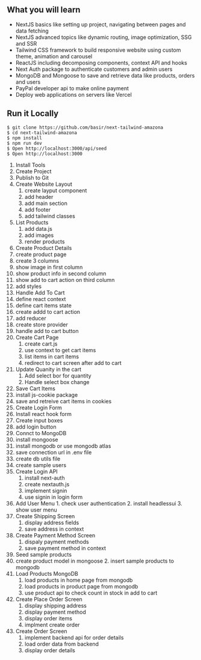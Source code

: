 ## What you will learn

- NextJS basics like setting up project, navigating between pages and data fetching
- NextJS advanced topics like dynamic routing, image optimization,  SSG and SSR
- Tailwind CSS framework to build responsive website using custom theme, animation and carousel
- ReactJS including decomposing components, context API and hooks
- Next Auth package to authenticate customers and admin users
- MongoDB and Mongoose to save and retrieve data like products, orders and users
- PayPal developer api to make online payment
- Deploy web applications on servers like Vercel

## Run it Locally

```
$ git clone https://github.com/basir/next-tailwind-amazona
$ cd next-tailwind-amazona
$ npm install
$ npm run dev
$ Open http://localhost:3000/api/seed
$ Open http://localhost:3000
```

1. Install Tools
2. Create Project
3. Publish to Git
4. Create Website Layout
    1. create layput component
    2. add header
    3. add main section
    4. add footer
    5. add tailwind classes
5. List Products
   1. add data.js
   2. add images
   3. render products
6.  Create Product Details
   1. create product page
   2. create 3 columns
   3. show image in first column
   4. show product info in second column
   5. show add to cart action on third column
   6. add styles
7.  Handle Add To Cart
   1. define react context
   2. define cart items state
   3. create addd to cart action
   4. add reducer
   5. create store provider
   6. handle add to cart button
8. Create Cart Page
   1. create cart.js
   2. use context to get cart items
   3. list items in cart items
   4. redirect to cart screen after add to cart
9. Update Quanity in the cart
   1. Add select bor for quantity
   2. Handle select box change
10. Save Cart Items
   1. install js-cookie package
   2. save and retreive cart items in cookies
11. Create Login Form
   1. Install react hook form
   2. Create input boxes
   3. add login button
12. Connct to MongoDB
   1. install mongoose
   2. install mongodb or use mongodb atlas
   3. save connection url in .env file
   4. create db utils file
   5. create sample users
13. Create Login API
    1. install next-auth
    2. create nextauth.js
    3. implement signin
    4. use signin in login form
14.  Add User Menu
    1. check user authentication
    2. install headlessui
    3. show user menu
15. Create Shipping Screen
    1. display address fields
    2. save address in context
16. Create Payment Method Screen
    1. dispaly payment methods
    2. save payment method in context
17. Seed sample products
   1. create product model in mongoose
    2. insert sample products to mongodb
18. Load Products MongoDB
     1. load products in home page from mongodb
     2. load products in product page from mongodb
     3. use product api to check count in stock in add to cart
19. Create Place Order Screen
     1. display shipping address
     2. display payment method
     3. display order items
     4. implment create order
20. Create Order Screen
     1. implement backend api for order details
     2. load order data from backend
     3. display order details